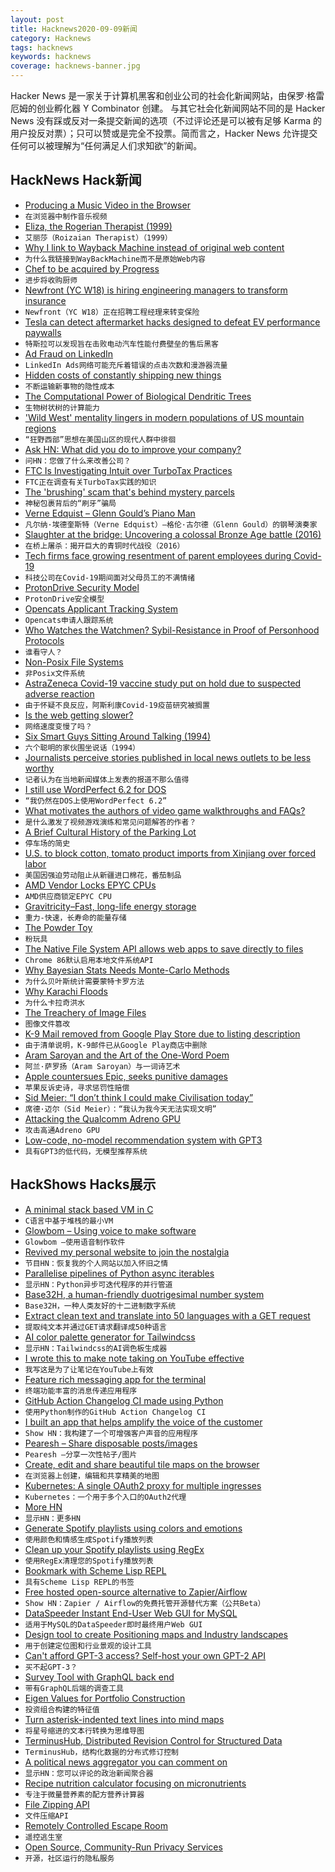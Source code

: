 ```yaml
---
layout: post
title: Hacknews2020-09-09新闻
category: Hacknews
tags: hacknews
keywords: hacknews
coverage: hacknews-banner.jpg
---
```


Hacker News 是一家关于计算机黑客和创业公司的社会化新闻网站，由保罗·格雷厄姆的创业孵化器 Y Combinator 创建。
与其它社会化新闻网站不同的是 Hacker News 没有踩或反对一条提交新闻的选项（不过评论还是可以被有足够 Karma 的用户投反对票）；只可以赞或是完全不投票。简而言之，Hacker News 允许提交任何可以被理解为“任何满足人们求知欲”的新闻。

## HackNews Hack新闻


- [Producing a Music Video in the Browser](https://blog.vizibop.com/producing-a-music-video-in-the-browser/)
- `在浏览器中制作音乐视频`
- [Eliza, the Rogerian Therapist (1999)](http://psych.fullerton.edu/mbirnbaum/psych101/Eliza.htm)
- `艾丽莎（Roizaian Therapist）（1999）`
- [Why I link to Wayback Machine instead of original web content](https://hawaiigentech.com/post/commentary/why-i-link-to-waybackmachine-instead/)
- `为什么我链接到WayBackMachine而不是原始Web内容`
- [Chef to be acquired by Progress](https://blog.chef.io/the-fourth-chapter-of-chef-has-arrived-progress-to-purchase-chef/)
- `进步将收购厨师`
- [Newfront (YC W18) is hiring engineering managers to transform insurance](https://jobs.lever.co/newfrontinsurance/51c08b9c-f5ed-4714-8787-b1a2b1059ead)
- `Newfront（YC W18）正在招聘工程经理来转变保险`
- [Tesla can detect aftermarket hacks designed to defeat EV performance paywalls](https://www.thedrive.com/news/35946/tesla-can-detect-aftermarket-hacks-designed-to-defeat-ev-performance-paywalls)
- `特斯拉可以发现旨在击败电动汽车性能付费壁垒的售后黑客`
- [Ad Fraud on LinkedIn](https://www.samueljscott.com/2020/09/08/linkedin-ad-fraud/)
- `LinkedIn Ads网络可能充斥着错误的点击次数和漫游器流量`
- [Hidden costs of constantly shipping new things](https://www.mindtheproduct.com/the-hidden-costs-of-constantly-shipping-new-things/)
- `不断运输新事物的隐性成本`
- [The Computational Power of Biological Dendritic Trees](https://arxiv.org/abs/2009.01269)
- `生物树状树的计算能力`
- ['Wild West' mentality lingers in modern populations of US mountain regions](https://phys.org/news/2020-09-wild-west-mentality-lingers-modern.html)
- `“狂野西部”思想在美国山区的现代人群中徘徊`
- [Ask HN: What did you do to improve your company?](item?id=24398077)
- `问HN：您做了什么来改善公司？`
- [FTC Is Investigating Intuit over TurboTax Practices](https://www.propublica.org/article/the-ftc-is-investigating-intuit-over-turbotax-practices)
- `FTC正在调查有关TurboTax实践的知识`
- [The 'brushing' scam that's behind mystery parcels](https://www.bbc.com/news/technology-54055669)
- `神秘包裹背后的“刷牙”骗局`
- [Verne Edquist – Glenn Gould’s Piano Man](https://www.glenngould.ca/verne-edquist/)
- `凡尔纳·埃德奎斯特（Verne Edquist）–格伦·古尔德（Glenn Gould）的钢琴演奏家`
- [Slaughter at the bridge: Uncovering a colossal Bronze Age battle (2016)](https://www.sciencemag.org/news/2016/03/slaughter-bridge-uncovering-colossal-bronze-age-battle)
- `在桥上屠杀：揭开巨大的青铜时代战役（2016）`
- [Tech firms face growing resentment of parent employees during Covid-19](https://www.cnet.com/news/tech-firms-face-growing-resentment-of-parent-employees-during-covid-19/)
- `科技公司在Covid-19期间面对父母员工的不满情绪`
- [ProtonDrive Security Model](https://protonmail.com/blog/protondrive-security/)
- `ProtonDrive安全模型`
- [Opencats Applicant Tracking System](http://www.opencats.org/)
- `Opencats申请人跟踪系统`
- [Who Watches the Watchmen? Sybil-Resistance in Proof of Personhood Protocols](https://arxiv.org/abs/2008.05300)
- `谁看守人？`
- [Non-Posix File Systems](https://weinholt.se/articles/non-posix-filesystems/)
- `非Posix文件系统`
- [AstraZeneca Covid-19 vaccine study put on hold due to suspected adverse reaction](https://www.statnews.com/2020/09/08/astrazeneca-covid-19-vaccine-study-put-on-hold-due-to-suspected-adverse-reaction-in-participant-in-the-u-k/)
- `由于怀疑不良反应，阿斯利康Covid-19疫苗研究被搁置`
- [Is the web getting slower?](https://www.debugbear.com/blog/is-the-web-getting-slower)
- `网络速度变慢了吗？`
- [Six Smart Guys Sitting Around Talking (1994)](https://www.nytimes.com/1994/06/12/arts/television-six-smart-guys-sitting-around-talking.html)
- `六个聪明的家伙围坐说话（1994）`
- [Journalists perceive stories published in local news outlets to be less worthy](https://www.niemanlab.org/2020/09/journalists-perceive-stories-published-in-local-news-outlets-to-be-less-newsworthy/)
- `记者认为在当地新闻媒体上发表的报道不那么值得`
- [I still use WordPerfect 6.2 for DOS](https://news.ycombinator.com/item?id=24411333)
- `“我仍然在DOS上使用WordPerfect 6.2”`
- [What motivates the authors of video game walkthroughs and FAQs?](https://firstmonday.org/ojs/index.php/fm/article/view/7925/6630)
- `是什么激发了视频游戏演练和常见问题解答的作者？`
- [A Brief Cultural History of the Parking Lot](https://thereader.mitpress.mit.edu/brief-cultural-history-of-the-parking-lot/)
- `停车场的简史`
- [U.S. to block cotton, tomato product imports from Xinjiang over forced labor](https://www.reuters.com/article/us-usa-trade-china-xinjiang/u-s-to-block-cotton-tomato-product-imports-from-chinas-xinjiang-over-forced-labor-cbp-idUSKBN25Z29N)
- `美国因强迫劳动阻止从新疆进口棉花，番茄制品`
- [AMD Vendor Locks EPYC CPUs](https://www.servethehome.com/amd-psb-vendor-locks-epyc-cpus-for-enhanced-security-at-a-cost/)
- `AMD供应商锁定EPYC CPU`
- [Gravitricity–Fast, long-life energy storage](https://gravitricity.com/)
- `重力-快速，长寿命的能量存储`
- [The Powder Toy](https://powdertoy.co.uk/)
- `粉玩具`
- [The Native File System API allows web apps to save directly to files](https://web.dev/native-file-system/)
- `Chrome 86默认启用本地文件系统API`
- [Why Bayesian Stats Needs Monte-Carlo Methods](https://www.countbayesie.com/blog/2020/8/16/why-bayesian-stats-need-monte-carlo-methods)
- `为什么贝叶斯统计需要蒙特卡罗方法`
- [Why Karachi Floods](https://www.dawn.com/news/1578061)
- `为什么卡拉奇洪水`
- [The Treachery of Image Files](http://beyondloom.com/blog/images.html)
- `图像文件篡改`
- [K-9 Mail removed from Google Play Store due to listing description](https://mobile.twitter.com/obra/status/1303442579107831809)
- `由于清单说明，K-9邮件已从Google Play商店中删除`
- [Aram Saroyan and the Art of the One-Word Poem](https://thereader.mitpress.mit.edu/art-of-one-word-poem/)
- `阿兰·萨罗扬（Aram Saroyan）与一词诗艺术`
- [Apple countersues Epic, seeks punitive damages](https://www.wsj.com/articles/apple-countersues-fortnite-maker-epic-games-seeking-to-halt-in-app-payments-11599592017)
- `苹果反诉史诗，寻求惩罚性赔偿`
- [Sid Meier: “I don’t think I could make Civilisation today”](https://www.independent.co.uk/arts-entertainment/games/sid-meier-interview-civilisation-memoir-autobiography-b404968.html)
- `席德·迈尔（Sid Meier）：“我认为我今天无法实现文明”`
- [Attacking the Qualcomm Adreno GPU](https://googleprojectzero.blogspot.com/2020/09/attacking-qualcomm-adreno-gpu.html)
- `攻击高通Adreno GPU`
- [Low-code, no-model recommendation system with GPT3](https://medium.com/swlh/gpt3-empowered-recommendation-system-ba4bad29276b)
- `具有GPT3的低代码，无模型推荐系统`


## HackShows Hacks展示

- [ A minimal stack based VM in C](https://github.com/codr7/liblg)
- `C语言中基于堆栈的最小VM`
- [ Glowbom – Using voice to make software](https://glowbom.com/)
- `Glowbom –使用语音制作软件`
- [ Revived my personal website to join the nostalgia](https://gasoved.github.io/webbew/)
- `节目HN：恢复我的个人网站以加入怀旧之情`
- [ Parallelise pipelines of Python async iterables](https://github.com/michalc/asyncio-buffered-pipeline)
- `显示HN：Python异步可迭代程序的并行管道`
- [ Base32H, a human-friendly duotrigesimal number system](https://base32h.github.io)
- `Base32H，一种人类友好的十二进制数字系统`
- [ Extract clean text and translate into 50 languages with a GET request](https://extractorapi.com/)
- `提取纯文本并通过GET请求翻译成50种语言`
- [ AI color palette generator for Tailwindcss](https://tailwind.ink/)
- `显示HN：Tailwindcss的AI调色板生成器`
- [ I wrote this to make note taking on YouTube effective](https://www.tuberslab.com/)
- `我写这是为了让笔记在YouTube上有效`
- [ Feature rich messaging app for the terminal](https://www.zelta.gq)
- `终端功能丰富的消息传递应用程序`
- [ GitHub Action Changelog CI made using Python](https://github.com/saadmk11/changelog-ci)
- `使用Python制作的GitHub Action Changelog CI`
- [ I built an app that helps amplify the voice of the customer](https://www.shieldvoc.com/)
- `Show HN：我构建了一个可增强客户声音的应用程序`
- [ Pearesh – Share disposable posts/images](https://pearesh.com/)
- `Pearesh –分享一次性帖子/图片`
- [ Create, edit and share beautiful tile maps on the browser](https://github.com/victorqribeiro/tileEditor)
- `在浏览器上创建，编辑和共享精美的地图`
- [ Kubernetes: A single OAuth2 proxy for multiple ingresses](https://www.callumpember.com/Kubernetes-A-Single-OAuth2-Proxy-For-Multiple-Ingresses/)
- `Kubernetes：一个用于多个入口的OAuth2代理`
- [ More HN](https://github.com/melvinroest/more-hn)
- `显示HN：更多HN`
- [ Generate Spotify playlists using colors and emotions](https://github.com/kabirvirji/colortherapy)
- `使用颜色和情感生成Spotify播放列表`
- [ Clean up your Spotify playlists using RegEx](https://github.com/kabirvirji/spoticlean)
- `使用RegEx清理您的Spotify播放列表`
- [ Bookmark with Scheme Lisp REPL](item?id=24406830)
- `具有Scheme Lisp REPL的书签`
- [ Free hosted open-source alternative to Zapier/Airflow](https://cloud.titanoboa.io/index.html)
- `Show HN：Zapier / Airflow的免费托管开源替代方案（公共Beta）`
- [ DataSpeeder Instant End-User Web GUI for MySQL](https://www.dataspeeder.com)
- `适用于MySQL的DataSpeeder即时最终用户Web GUI`
- [ Design tool to create Positioning maps and Industry landscapes](https://logomap.io/)
- `用于创建定位图和行业景观的设计工具`
- [ Can't afford GPT-3 access? Self-host your own GPT-2 API](https://github.com/cortexlabs/cortex/tree/master/examples/pytorch/text-generator)
- `买不起GPT-3？`
- [ Survey Tool with GraphQL back end](https://surveyo.one-click.cloud.dgraph.io/)
- `带有GraphQL后端的调查工具`
- [ Eigen Values for Portfolio Construction](https://github.com/tradytics/eiten)
- `投资组合构建的特征值`
- [ Turn asterisk-indented text lines into mind maps](https://github.com/lucasepe/crumbs)
- `将星号缩进的文本行转换为思维导图`
- [ TerminusHub, Distributed Revision Control for Structured Data](https://terminusdb.com/hub/)
- `TerminusHub，结构化数据的分布式修订控制`
- [ A political news aggregator you can comment on](https://www.newscomment.us/)
- `显示HN：您可以评论的政治新闻聚合器`
- [ Recipe nutrition calculator focusing on micronutrients](https://www.soupersage.com/recipe-nutrition-calculator)
- `专注于微量营养素的配方营养计算器`
- [ File Zipping API](https://www.zips.dev)
- `文件压缩API`
- [ Remotely Controlled Escape Room](https://www.thebureauorlando.com/remote-games)
- `遥控逃生室`
- [ Open Source, Community-Run Privacy Services](https://Priveasy.org)
- `开源，社区运行的隐私服务`

